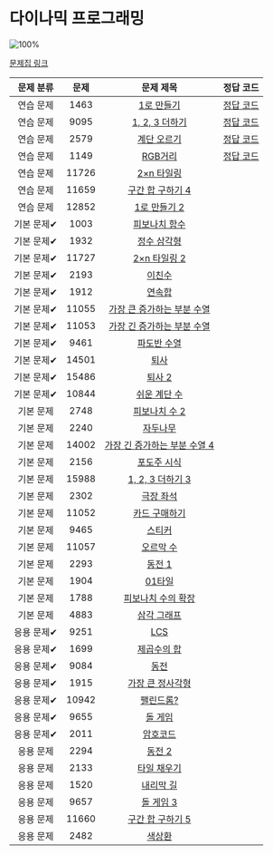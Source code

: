 # 다이나믹 프로그래밍

![100%](https://progress-bar.dev/4/?scale=44&title=progress&width=500&color=babaca&suffix=/44)

[문제집 링크](https://www.acmicpc.net/workbook/view/7319)

| 문제 분류  |  문제   |                           문제 제목                            |                                  정답 코드                                  |
|:------:|:-----:|:----------------------------------------------------------:|:-----------------------------------------------------------------------:|
| 연습 문제  | 1463  |       [1로 만들기](https://www.acmicpc.net/problem/1463)       |  [정답 코드](../../baa_kingDog/dynamicProgramming/_1463_1로_만들기/Main.java)   |     |
| 연습 문제  | 9095  |    [1, 2, 3 더하기](https://www.acmicpc.net/problem/9095)     | [정답 코드](../../baa_kingDog/dynamicProgramming/_9095_1_2_3_더하기/Main.java) |     |
| 연습 문제  | 2579  |       [계단 오르기](https://www.acmicpc.net/problem/2579)       |  [정답 코드](../../baa_kingDog/dynamicProgramming/_2579_계단_오르기/Main.java)   |     |
| 연습 문제  | 1149  |       [RGB거리](https://www.acmicpc.net/problem/1149)        |   [정답 코드](../../baa_kingDog/dynamicProgramming/_1149_RGB거리/Main.java)   |     |
| 연습 문제  | 11726 |      [2×n 타일링](https://www.acmicpc.net/problem/11726)      |                                                                         |
| 연습 문제  | 11659 |    [구간 합 구하기 4](https://www.acmicpc.net/problem/11659)     |                                                                         |
| 연습 문제  | 12852 |     [1로 만들기 2](https://www.acmicpc.net/problem/12852)      |                                                                         |
| 기본 문제✔ | 1003  |      [피보나치 함수](https://www.acmicpc.net/problem/1003)       |                                                                         |
| 기본 문제✔ | 1932  |       [정수 삼각형](https://www.acmicpc.net/problem/1932)       |                                                                         |
| 기본 문제✔ | 11727 |     [2×n 타일링 2](https://www.acmicpc.net/problem/11727)     |                                                                         |
| 기본 문제✔ | 2193  |        [이친수](https://www.acmicpc.net/problem/2193)         |                                                                         |
| 기본 문제✔ | 1912  |        [연속합](https://www.acmicpc.net/problem/1912)         |                                                                         |
| 기본 문제✔ | 11055 |  [가장 큰 증가하는 부분 수열](https://www.acmicpc.net/problem/11055)  |                                                                         |
| 기본 문제✔ | 11053 |  [가장 긴 증가하는 부분 수열](https://www.acmicpc.net/problem/11053)  |                                                                         |
| 기본 문제✔ | 9461  |       [파도반 수열](https://www.acmicpc.net/problem/9461)       |                                                                         |
| 기본 문제✔ | 14501 |        [퇴사](https://www.acmicpc.net/problem/14501)         |                                                                         |
| 기본 문제✔ | 15486 |       [퇴사 2](https://www.acmicpc.net/problem/15486)        |                                                                         |
| 기본 문제✔ | 10844 |      [쉬운 계단 수](https://www.acmicpc.net/problem/10844)      |                                                                         |
| 기본 문제  | 2748  |      [피보나치 수 2](https://www.acmicpc.net/problem/2748)      |                                                                         |
| 기본 문제  | 2240  |        [자두나무](https://www.acmicpc.net/problem/2240)        |                                                                         |
| 기본 문제  | 14002 | [가장 긴 증가하는 부분 수열 4](https://www.acmicpc.net/problem/14002) |                                                                         |
| 기본 문제  | 2156  |       [포도주 시식](https://www.acmicpc.net/problem/2156)       |                                                                         |
| 기본 문제  | 15988 |   [1, 2, 3 더하기 3](https://www.acmicpc.net/problem/15988)   |                                                                         |
| 기본 문제  | 2302  |       [극장 좌석](https://www.acmicpc.net/problem/2302)        |                                                                         |
| 기본 문제  | 11052 |      [카드 구매하기](https://www.acmicpc.net/problem/11052)      |                                                                         |
| 기본 문제  | 9465  |        [스티커](https://www.acmicpc.net/problem/9465)         |                                                                         |
| 기본 문제  | 11057 |       [오르막 수](https://www.acmicpc.net/problem/11057)       |                                                                         |
| 기본 문제  | 2293  |        [동전 1](https://www.acmicpc.net/problem/2293)        |                                                                         |
| 기본 문제  | 1904  |        [01타일](https://www.acmicpc.net/problem/1904)        |                                                                         |
| 기본 문제  | 1788  |     [피보나치 수의 확장](https://www.acmicpc.net/problem/1788)     |                                                                         |
| 기본 문제  | 4883  |       [삼각 그래프](https://www.acmicpc.net/problem/4883)       |                                                                         |
| 응용 문제✔ | 9251  |        [LCS](https://www.acmicpc.net/problem/9251)         |                                                                         |
| 응용 문제✔ | 1699  |       [제곱수의 합](https://www.acmicpc.net/problem/1699)       |                                                                         |
| 응용 문제✔ | 9084  |         [동전](https://www.acmicpc.net/problem/9084)         |                                                                         |
| 응용 문제✔ | 1915  |     [가장 큰 정사각형](https://www.acmicpc.net/problem/1915)      |                                                                         |
| 응용 문제✔ | 10942 |       [팰린드롬?](https://www.acmicpc.net/problem/10942)       |                                                                         |
| 응용 문제✔ | 9655  |        [돌 게임](https://www.acmicpc.net/problem/9655)        |                                                                         |
| 응용 문제✔ | 2011  |        [암호코드](https://www.acmicpc.net/problem/2011)        |                                                                         |
| 응용 문제  | 2294  |        [동전 2](https://www.acmicpc.net/problem/2294)        |                                                                         |
| 응용 문제  | 2133  |       [타일 채우기](https://www.acmicpc.net/problem/2133)       |                                                                         |
| 응용 문제  | 1520  |       [내리막 길](https://www.acmicpc.net/problem/1520)        |                                                                         |
| 응용 문제  | 9657  |       [돌 게임 3](https://www.acmicpc.net/problem/9657)       |                                                                         |
| 응용 문제  | 11660 |    [구간 합 구하기 5](https://www.acmicpc.net/problem/11660)     |                                                                         |
| 응용 문제  | 2482  |        [색상환](https://www.acmicpc.net/problem/2482)         |                                                                         |
